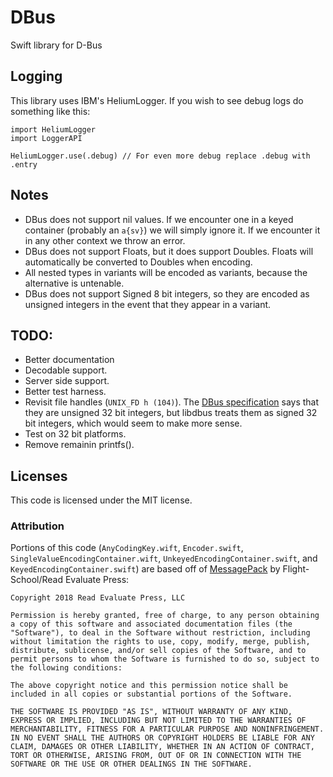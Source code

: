 # DBus
Swift library for D-Bus

## Logging
This library uses IBM's HeliumLogger. If you wish to see debug logs do something like this:
```
import HeliumLogger
import LoggerAPI

HeliumLogger.use(.debug) // For even more debug replace .debug with .entry
```

## Notes
- DBus does not support nil values. If we encounter one in a keyed container (probably an `a{sv}`) we will simply ignore it. If we encounter it in any other context we throw an error.
- DBus does not support Floats, but it does support Doubles. Floats will automatically be converted to Doubles when encoding.
- All nested types in variants will be encoded as variants, because the alternative is untenable.
- DBus does not support Signed 8 bit integers, so they are encoded as unsigned integers in the event that they appear in a variant.

## TODO:
- Better documentation
- Decodable support.
- Server side support.
- Better test harness.
- Revisit file handles (`UNIX_FD h (104)`). The [DBus specification](https://dbus.freedesktop.org/doc/dbus-specification.html) says that they are unsigned 32 bit integers, but libdbus treats them as signed 32 bit integers, which would seem to make more sense.
- Test on 32 bit platforms.
- Remove remainin printfs().

## Licenses
This code is licensed under the MIT license.

### Attribution
Portions of this code (`AnyCodingKey.wift`, `Encoder.swift`, `SingleValueEncodingContainer.wift`, `UnkeyedEncodingContainer.swift`, and `KeyedEncodingContainer.swift`) are based off of [MessagePack](https://github.com/Flight-School/MessagePack) by Flight-School/Read Evaluate Press:
```
Copyright 2018 Read Evaluate Press, LLC

Permission is hereby granted, free of charge, to any person obtaining a copy of this software and associated documentation files (the "Software"), to deal in the Software without restriction, including without limitation the rights to use, copy, modify, merge, publish, distribute, sublicense, and/or sell copies of the Software, and to permit persons to whom the Software is furnished to do so, subject to the following conditions:

The above copyright notice and this permission notice shall be included in all copies or substantial portions of the Software.

THE SOFTWARE IS PROVIDED "AS IS", WITHOUT WARRANTY OF ANY KIND, EXPRESS OR IMPLIED, INCLUDING BUT NOT LIMITED TO THE WARRANTIES OF MERCHANTABILITY, FITNESS FOR A PARTICULAR PURPOSE AND NONINFRINGEMENT. IN NO EVENT SHALL THE AUTHORS OR COPYRIGHT HOLDERS BE LIABLE FOR ANY CLAIM, DAMAGES OR OTHER LIABILITY, WHETHER IN AN ACTION OF CONTRACT, TORT OR OTHERWISE, ARISING FROM, OUT OF OR IN CONNECTION WITH THE SOFTWARE OR THE USE OR OTHER DEALINGS IN THE SOFTWARE.
```
